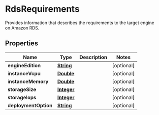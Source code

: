 

# RdsRequirements

Provides information that describes the requirements to the target engine on Amazon RDS.

## Properties

| Name | Type | Description | Notes |
|------------ | ------------- | ------------- | -------------|
|**engineEdition** | [**String**](String.md) |  |  [optional] |
|**instanceVcpu** | [**Double**](Double.md) |  |  [optional] |
|**instanceMemory** | [**Double**](Double.md) |  |  [optional] |
|**storageSize** | [**Integer**](Integer.md) |  |  [optional] |
|**storageIops** | [**Integer**](Integer.md) |  |  [optional] |
|**deploymentOption** | [**String**](String.md) |  |  [optional] |



